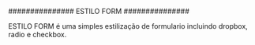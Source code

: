 ###############
  ESTILO FORM
###############

ESTILO FORM é uma simples estilização de formulario incluindo dropbox, radio e checkbox.